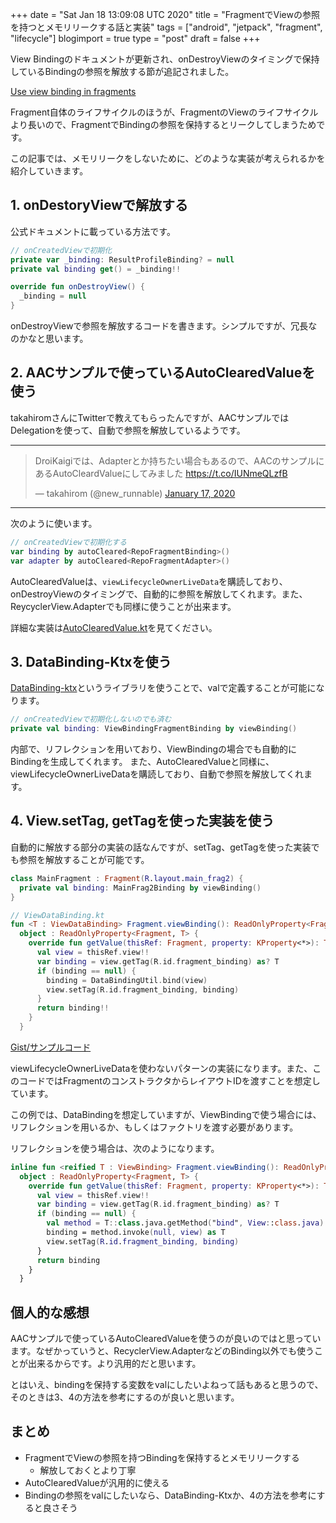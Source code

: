 +++
date = "Sat Jan 18 13:09:08 UTC 2020"
title = "FragmentでViewの参照を持つとメモリリークする話と実装"
tags = ["android", "jetpack", "fragment", "lifecycle"]
blogimport = true
type = "post"
draft = false
+++

View Bindingのドキュメントが更新され、onDestroyViewのタイミングで保持しているBindingの参照を解放する節が追記されました。

[Use view binding in fragments](https://developer.android.com/topic/libraries/view-binding#fragments)

Fragment自体のライフサイクルのほうが、FragmentのViewのライフサイクルより長いので、FragmentでBindingの参照を保持するとリークしてしまうためです。

この記事では、メモリリークをしないために、どのような実装が考えられるかを紹介していきます。

## 1. onDestoryViewで解放する

公式ドキュメントに載っている方法です。

```kotlin
// onCreatedViewで初期化
private var _binding: ResultProfileBinding? = null
private val binding get() = _binding!!

override fun onDestroyView() {
  _binding = null
}
```

onDestroyViewで参照を解放するコードを書きます。シンプルですが、冗長なのかなと思います。

## 2. AACサンプルで使っているAutoClearedValueを使う

takahiromさんにTwitterで教えてもらったんですが、AACサンプルではDelegationを使って、自動で参照を解放しているようです。

---

<blockquote class="twitter-tweet" data-conversation="none" data-theme="dark"><p lang="ja" dir="ltr">DroiKaigiでは、Adapterとか持ちたい場合もあるので、AACのサンプルにあるAutoCleardValueにしてみました <a href="https://t.co/IUNmeQLzfB">https://t.co/IUNmeQLzfB</a></p>&mdash; takahirom (@new_runnable) <a href="https://twitter.com/new_runnable/status/1217980925008465920?ref_src=twsrc%5Etfw">January 17, 2020</a></blockquote> <script async src="https://platform.twitter.com/widgets.js" charset="utf-8"></script>

---

次のように使います。

```kotlin
// onCreatedViewで初期化する
var binding by autoCleared<RepoFragmentBinding>()
var adapter by autoCleared<RepoFragmentAdapter>()
```

AutoClearedValueは、`viewLifecycleOwnerLiveData`を購読しており、onDestroyViewのタイミングで、自動的に参照を解放してくれます。また、ReycyclerView.Adapterでも同様に使うことが出来ます。

詳細な実装は[AutoClearedValue.kt](https://github.com/android/architecture-components-samples/blob/master/GithubBrowserSample/app/src/main/java/com/android/example/github/util/AutoClearedValue.kt)を見てください。

## 3. DataBinding-Ktxを使う

[DataBinding-ktx](https://github.com/wada811/DataBinding-ktx)というライブラリを使うことで、valで定義することが可能になります。

```kotlin
// onCreatedViewで初期化しないのでも済む
private val binding: ViewBindingFragmentBinding by viewBinding()
```

内部で、リフレクションを用いており、ViewBindingの場合でも自動的にBindingを生成してくれます。
また、AutoClearedValueと同様に、viewLifecycleOwnerLiveDataを購読しており、自動で参照を解放してくれます。

## 4. View.setTag, getTagを使った実装を使う

自動的に解放する部分の実装の話なんですが、setTag、getTagを使った実装でも参照を解放することが可能です。

```kotlin
class MainFragment : Fragment(R.layout.main_frag2) {
  private val binding: MainFrag2Binding by viewBinding()
}

// ViewDataBinding.kt
fun <T : ViewDataBinding> Fragment.viewBinding(): ReadOnlyProperty<Fragment, T> =
  object : ReadOnlyProperty<Fragment, T> {
    override fun getValue(thisRef: Fragment, property: KProperty<*>): T {
      val view = thisRef.view!!
      var binding = view.getTag(R.id.fragment_binding) as? T
      if (binding == null) {
        binding = DataBindingUtil.bind(view)
        view.setTag(R.id.fragment_binding, binding)
      }
      return binding!!
    }
  }
```

[Gist/サンプルコード](https://gist.github.com/satoshun/0185c4231983016f6afa4d8f8c423cd9)

viewLifecycleOwnerLiveDataを使わないパターンの実装になります。また、このコードではFragmentのコンストラクタからレイアウトIDを渡すことを想定しています。

この例では、DataBindingを想定していますが、ViewBindingで使う場合には、リフレクションを用いるか、もしくはファクトリを渡す必要があります。

リフレクションを使う場合は、次のようになります。

```kotlin
inline fun <reified T : ViewBinding> Fragment.viewBinding(): ReadOnlyProperty<Fragment, T> =
  object : ReadOnlyProperty<Fragment, T> {
    override fun getValue(thisRef: Fragment, property: KProperty<*>): T {
      val view = thisRef.view!!
      var binding = view.getTag(R.id.fragment_binding) as? T
      if (binding == null) {
        val method = T::class.java.getMethod("bind", View::class.java)
        binding = method.invoke(null, view) as T
        view.setTag(R.id.fragment_binding, binding)
      }
      return binding
    }
  }
```

## 個人的な感想

AACサンプルで使っているAutoClearedValueを使うのが良いのではと思っています。なぜかっていうと、RecyclerView.AdapterなどのBinding以外でも使うことが出来るからです。より汎用的だと思います。

とはいえ、bindingを保持する変数をvalにしたいよねって話もあると思うので、そのときは3、4の方法を参考にするのが良いと思います。

## まとめ

- FragmentでViewの参照を持つBindingを保持するとメモリリークする
  - 解放しておくとより丁寧
- AutoClearedValueが汎用的に使える
- Bindingの参照をvalにしたいなら、DataBinding-Ktxか、4の方法を参考にすると良さそう

